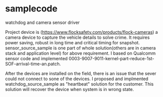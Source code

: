 # samplecode
watchdog and camera sensor driver

Project device is (https://www.flocksafety.com/products/flock-cameras) a camera device to capture the vehicle details to solve crime. It requires power saving, robust in long time and critical timing for snapshot. sensor_source_sample is one part of whole solution(others are in camera stack and application level) for above requirement. I  based on Qualcomm sensor code and implemented 0003-9007-9011-kernel-part-reduce-1st-SOF-arrival-time-an.patch.

After the devices are installed on the field, there is an issue that the sever could not connect to sone of the devices. I proposed and implmented watchdog_source_sample as "heartbeat" solution for the customer. This solution will recover the device when system is in wrong state.
